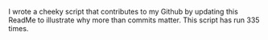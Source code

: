 I wrote a cheeky script that contributes to my Github by updating this ReadMe to illustrate why more than commits matter. This script has run 335 times.